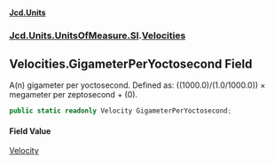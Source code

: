 #### [Jcd.Units](index.md 'index')
### [Jcd.Units.UnitsOfMeasure.SI](Jcd.Units.UnitsOfMeasure.SI.md 'Jcd.Units.UnitsOfMeasure.SI').[Velocities](Velocities.md 'Jcd.Units.UnitsOfMeasure.SI.Velocities')

## Velocities.GigameterPerYoctosecond Field

A(n) gigameter per yoctosecond. Defined as: ((1000.0)/(1.0/1000.0)) × megameter per zeptosecond + (0).

```csharp
public static readonly Velocity GigameterPerYoctosecond;
```

#### Field Value
[Velocity](Velocity.md 'Jcd.Units.UnitTypes.Velocity')